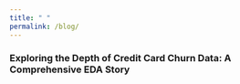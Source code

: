 ```yaml
---
title: " "
permalink: /blog/
---
```


### Exploring the Depth of Credit Card Churn Data: A Comprehensive EDA Story
